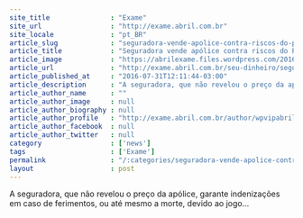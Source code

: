 ```yaml
---
site_title               : "Exame"
site_url                 : "http://exame.abril.com.br"
site_locale              : "pt_BR"
article_slug             : "seguradora-vende-apolice-contra-riscos-do-pokemon-go"
article_title            : "Seguradora vende apólice contra riscos do Pokémon Go"
article_image            : "https://abrilexame.files.wordpress.com/2016/09/size_960_16_9_pokemon-go31.jpg?quality=70&strip=all&w=960"
article_url              : "http://exame.abril.com.br/seu-dinheiro/seguradora-vende-apolice-contra-riscos-do-pokemon-go/"
article_published_at     : "2016-07-31T12:11:44-03:00"
article_description      : "A seguradora, que não revelou o preço da apólice, garante indenizações em caso de ferimentos, ou até mesmo a morte, devido ao jogo..."
article_author_name      : ""
article_author_image     : null
article_author_biography : null
article_author_profile   : "http://exame.abril.com.br/author/wpvipabril/"
article_author_facebook  : null
article_author_twitter   : null
category                 : ['news']
tags                     : ['Exame']
permalink                : "/:categories/seguradora-vende-apolice-contra-riscos-do-pokemon-go/"
layout                   : post
---
```


A seguradora, que não revelou o preço da apólice, garante indenizações em caso de ferimentos, ou até mesmo a morte, devido ao jogo...
